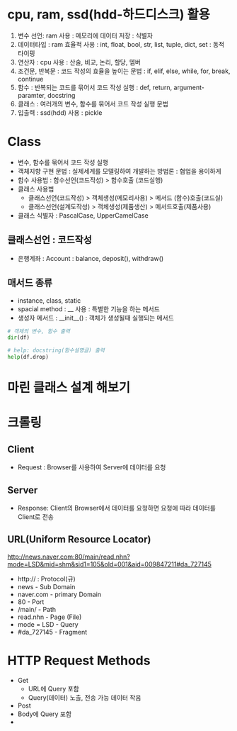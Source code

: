 
# cpu, ram, ssd(hdd-하드디스크) 활용
1. 변수 선언: ram 사용 : 메모리에 데이터 저장 : 식별자
2. 데이터타입 : ram 효율적 사용 : int, float, bool, str, list, tuple, dict, set : 동적 타이핑
3. 연산자 :  cpu 사용 : 산술, 비교, 논리, 할당, 멤버
4. 조건문, 반복문 : 코드 작성의 효율을 높이는 문법 : if, elif, else, while, for, break, continue
5. 함수 : 반복되는 코드를 묶어서 코드 작성 실행 : def, return, argument-paramter, docstring
6. 클래스 : 여러개의 변수, 함수를 묶어서 코드 작성 실행 문법
7. 입출력 : ssd(hdd) 사용 : pickle



# Class
- 변수, 함수를 묶어서 코드 작성 실행
- 객체지향 구현 문법 : 실제세계를 모델링하여 개발하는 방법론 : 협업을 용이하게
- 함수 사용법 : 함수선언(코드작성) > 함수호출 (코드실행)
- 클래스 사용법
	- 클래스선언(코드작성) > 객체생성(메모리사용) > 메서드 (함수)호출(코드실)
	- 클래스선언(설계도작성) > 객체생성(제품생산) > 메서드호출(제품사용)
- 클래스 식별자 : PascalCase, UpperCamelCase

## 클래스선언 : 코드작성
- 은행계좌 : Account : balance, deposit(), withdraw()


## 매서드 종류
- instance, class, static
- spacial method : __ 사용 : 특별한 기능을 하는 메서드
- 생성자 메서드 : \_\_init\_\_() : 객체가 생성될때 실행되는 메서드


```python
# 객체의 변수, 함수 출력
dir(df)

# help: docstring(함수설명글) 출력
help(df.drop)
```

# 마린 클래스 설계 해보기


# 크롤링

##  Client
- Request : Browser를 사용하여 Server에 데이터를 요청

## Server
- Response: Client의 Browser에서 데이터를 요청하면 요청에 따라 데이터를 Client로 전송

## URL(Uniform Resource Locator)

http://news.naver.com:80/main/read.nhn?mode=LSD&mid=shm&sid1=105&old=001&aid=009847211#da_727145
- http:// : Protocol(규)
- news - Sub Domain
- naver.com - primary Domain
- 80 - Port
- /main/ - Path
- read.nhn - Page (File)
- mode = LSD - Query
- \#da_727145 - Fragment


# HTTP Request Methods
- Get
	- URL에 Query 포함
	- Query(데이터) 노출, 전송 가능 데이터 작음
- Post
- Body에 Query 포함
- 